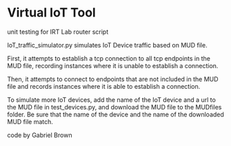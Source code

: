 # Virtual IoT Tool
unit testing for IRT Lab router script

IoT_traffic_simulator.py simulates IoT Device traffic based on MUD file.

First, it attempts to establish a tcp connection to all tcp endpoints in the MUD file, recording instances where it is unable to establish a connection.

Then, it attempts to connect to endpoints that are not included in the MUD file and records instances where it is able to establish a connection.

To simulate more IoT devices, add the name of the IoT device and a url to the MUD file in test_devices.py, and download the MUD file to the MUDfiles folder. Be sure that the name of the device and the name of the downloaded MUD file match.

code by Gabriel Brown
